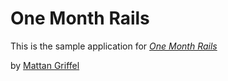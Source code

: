 # One Month Rails

This is the sample application for 
[*One Month Rails*](http://onemonthrails.com)

by [Mattan Griffel](http://mattangriffel.com)